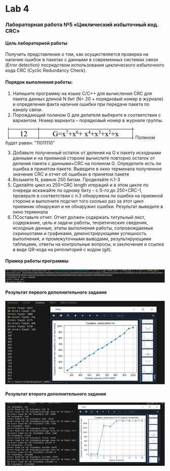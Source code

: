 # Lab 4
### Лабораторная работа №5 «Циклический избыточный код. CRC»
#### Цель лабораторной работы
Получить представление о том, как осуществляется проверка на наличие ошибок в пакетах с данными в современных системах связи (Error detection) посредством использования циклического избыточного кода CRC (Cyclic Redundancy Check). 
#### Порядок выполнения работы:
1. Напишите программу на языке С/С++ для вычисления CRC для пакета
данных длиной N бит (N= 20 + порядковый номер в журнале) и
определения факта наличия ошибки при передаче пакета по каналу связи.
2. Порождающий полином G для делителя выберите в соответствии с
вариантом. Номер варианта – порядковый номер в журнале группы.

<img src="pic1.png">
Полином будет равен: "11011110"

3. Добавьте полученный остаток от деления на G к пакету исходными
данными и на приемной стороне вычислите повторно остаток от деления
пакета с данными+CRC на полином G. Определите есть ли ошибка в
принятом пакете. Выведите в окно терминала полученное значение CRC
и отчет об ошибках в принятом пакете
4. Возьмите N, равное 250 битам. Проделайте п.1-3
5. Сделайте цикл из 250+CRC length итераций и в этом цикле по очереди
искажайте по одному биту – с 0-го до 250+CRC-1, проверьте в
соответствии с п.3 обнаружена ли ошибка на приемной стороне и
выполните подсчет того сколько раз за этот цикл приемник обнаружил и
не обнаружил ошибки. Результат выведите в окно терминала
6. ПСоставьте отчет. Отчет должен содержать титульный лист, содержание,
цель и задачи работы, теоретические сведения, исходные данные, этапы
выполнения работы, сопровождаемые скриншотами и графиками,
демонстрирующими успешность выполнения, и промежуточными
выводами, результирующими таблицами, ответы на контрольные
вопросы, и заключение и ссылка в виде QR-кода на репозиторий с
кодом (git).

#### Пример работы программы
<img src="pic2.png">

#### Результат первого дополнительного задания
<img src="pic3.png">

#### Результат второго дополнительного задания
<img src="pic4.png">